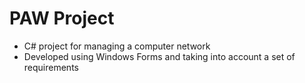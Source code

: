 # PAW Project
* C# project for managing a computer network
* Developed using Windows Forms and taking into account a set of requirements
